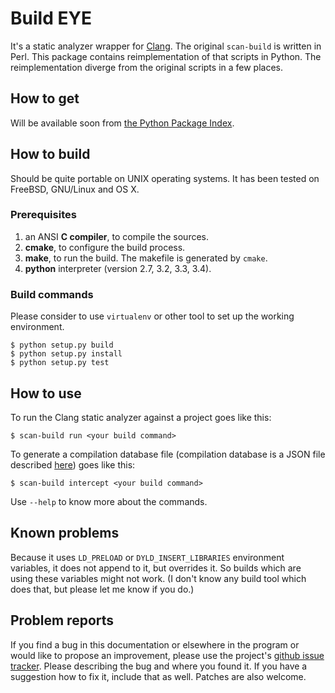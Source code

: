 Build EYE
=========

It's a static analyzer wrapper for [Clang][CLANG]. The original `scan-build`
is written in Perl. This package contains reimplementation of that scripts
in Python. The reimplementation diverge from the original scripts in a few
places.

  [CLANG]: http://clang.llvm.org/

How to get
----------

Will be available soon from [the Python Package Index][PyPI].

  [PyPI]: https://pypi.python.org/pypi

How to build
------------

Should be quite portable on UNIX operating systems. It has been tested on
FreeBSD, GNU/Linux and OS X.

### Prerequisites

1. an ANSI **C compiler**, to compile the sources.
2. **cmake**, to configure the build process.
3. **make**, to run the build. The makefile is generated by `cmake`.
4. **python** interpreter (version 2.7, 3.2, 3.3, 3.4).

### Build commands

Please consider to use `virtualenv` or other tool to set up the working
environment.

    $ python setup.py build
    $ python setup.py install
    $ python setup.py test


How to use
----------

To run the Clang static analyzer against a project goes like this:

    $ scan-build run <your build command>

To generate a compilation database file (compilation database is a JSON
file described [here][JCDB]) goes like this: 

    $ scan-build intercept <your build command>

Use `--help` to know more about the commands.

  [JCDB]: http://clang.llvm.org/docs/JSONCompilationDatabase.html

Known problems
--------------

Because it uses `LD_PRELOAD` or `DYLD_INSERT_LIBRARIES` environment variables,
it does not append to it, but overrides it. So builds which are using these
variables might not work. (I don't know any build tool which does that, but
please let me know if you do.)

Problem reports
---------------
If you find a bug in this documentation or elsewhere in the program or would
like to propose an improvement, please use the project's [github issue
tracker][ISSUES]. Please describing the bug and where you found it. If you
have a suggestion how to fix it, include that as well. Patches are also
welcome.

  [ISSUES]: https://github.com/rizsotto/Beye/issues

